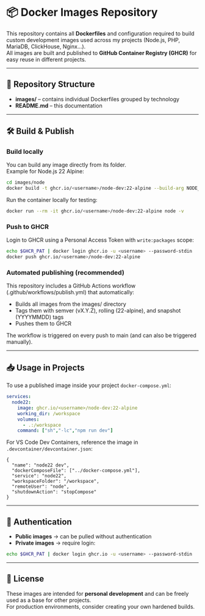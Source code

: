 # 📦 Docker Images Repository

This repository contains all **Dockerfiles** and configuration required to build custom development images used across my projects (Node.js, PHP, MariaDB, ClickHouse, Nginx…).  
All images are built and published to **GitHub Container Registry (GHCR)** for easy reuse in different projects.

---

## 📂 Repository Structure

- **images/** – contains individual Dockerfiles grouped by technology  
- **README.md** – this documentation  

---

## 🛠 Build & Publish

### Build locally
You can build any image directly from its folder.  
Example for Node.js 22 Alpine:

```bash
cd images/node
docker build -t ghcr.io/<username>/node-dev:22-alpine --build-arg NODE_VERSION=22-alpine .
```

Run the container locally for testing:
```bash
docker run --rm -it ghcr.io/<username>/node-dev:22-alpine node -v
```

### Push to GHCR
Login to GHCR using a Personal Access Token with `write:packages` scope:

```bash
echo $GHCR_PAT | docker login ghcr.io -u <username> --password-stdin
docker push ghcr.io/<username>/node-dev:22-alpine
```

### Automated publishing (recommended)

This repository includes a GitHub Actions workflow (.github/workflows/publish.yml) that automatically:
-	Builds all images from the images/ directory
-	Tags them with semver (vX.Y.Z), rolling (22-alpine), and snapshot (YYYYMMDD) tags
-	Pushes them to GHCR

The workflow is triggered on every push to main (and can also be triggered manually).

---

## 📥 Usage in Projects

To use a published image inside your project `docker-compose.yml`:

```yaml
services:
  node22:
    image: ghcr.io/<username>/node-dev:22-alpine
    working_dir: /workspace
    volumes:
      - .:/workspace
    command: ["sh","-lc","npm run dev"]
```

For VS Code Dev Containers, reference the image in `.devcontainer/devcontainer.json`:

```jsonc
{
  "name": "node22 dev",
  "dockerComposeFile": ["../docker-compose.yml"],
  "service": "node22",
  "workspaceFolder": "/workspace",
  "remoteUser": "node",
  "shutdownAction": "stopCompose"
}
```

---

## 🔑 Authentication

- **Public images** → can be pulled without authentication  
- **Private images** → require login:

```bash
echo $GHCR_PAT | docker login ghcr.io -u <username> --password-stdin
```

---

## 📜 License
These images are intended for **personal development** and can be freely used as a base for other projects.  
For production environments, consider creating your own hardened builds.
